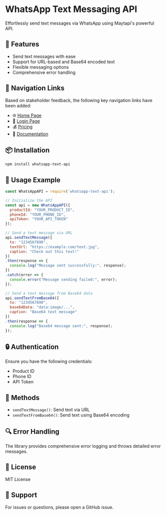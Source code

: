# WhatsApp Text Messaging API
Effortlessly send text messages via WhatsApp using Maytapi's powerful API.

## 🚀 Features
- Send text messages with ease
- Support for URL-based and Base64 encoded text
- Flexible messaging options
- Comprehensive error handling

## 🔗 Navigation Links

Based on stakeholder feedback, the following key navigation links have been added:

- 🌐 [Home Page](https://maytapi.com/)  
- 🔐 [Login Page](https://console.maytapi.com/login)  
- 💰 [Pricing](https://maytapi.com/whatsapp-api-pricing)  
- 📄 [Documentation](https://maytapi.com/whatsapp-api-documentation#)
  

## 📦 Installation
```bash
npm install whatsapp-text-api
```

## 🔧 Usage Example
```javascript
const WhatsAppAPI = require('whatsapp-text-api');

// Initialize the API
const api = new WhatsAppAPI({
  productId: "YOUR_PRODUCT_ID",
  phoneId: "YOUR_PHONE_ID",
  apiToken: "YOUR_API_TOKEN"
});

// Send a text message via URL
api.sendTextMessage({
  to: "1234567890",
  textUrl: "https://example.com/text.jpg",
  caption: "Check out this text!"
})
.then(response => {
  console.log("Message sent successfully:", response);
})
.catch(error => {
  console.error("Message sending failed:", error);
});

// Send a text message from Base64 data
api.sendTextFromBase64({
  to: "1234567890",
  base64Data: "data:image/...",
  caption: "Base64 text message"
})
.then(response => {
  console.log("Base64 message sent:", response);
});
```

## 🔒 Authentication
Ensure you have the following credentials:
- Product ID
- Phone ID
- API Token

## 📝 Methods
- `sendTextMessage()`: Send text via URL
- `sendTextFromBase64()`: Send text using Base64 encoding

## 🔍 Error Handling
The library provides comprehensive error logging and throws detailed error messages.

## 📜 License
MIT License

## 🤝 Support
For issues or questions, please open a GitHub issue.
